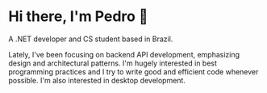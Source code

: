# Hi there, I'm Pedro 👋

A .NET developer and CS student based in Brazil.

Lately, I've been focusing on backend API development, emphasizing design and architectural patterns. 
I'm hugely interested in best programming practices and I try to write good and efficient code whenever possible.
I'm also interested in desktop development.
